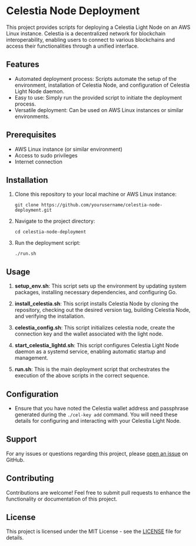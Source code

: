# Celestia Node Deployment

This project provides scripts for deploying a Celestia Light Node on an AWS Linux instance. Celestia is a decentralized network for blockchain interoperability, enabling users to connect to various blockchains and access their functionalities through a unified interface.

## Features

- Automated deployment process: Scripts automate the setup of the environment, installation of Celestia Node, and configuration of Celestia Light Node daemon.
- Easy to use: Simply run the provided script to initiate the deployment process.
- Versatile deployment: Can be used on AWS Linux instances or similar environments.

## Prerequisites

- AWS Linux instance (or similar environment)
- Access to sudo privileges
- Internet connection

## Installation

1. Clone this repository to your local machine or AWS Linux instance:

    ```
    git clone https://github.com/yourusername/celestia-node-deployment.git
    ```

2. Navigate to the project directory:

    ```
    cd celestia-node-deployment
    ```

3. Run the deployment script:

    ```
    ./run.sh
    ```

## Usage

1. **setup_env.sh**: This script sets up the environment by updating system packages, installing necessary dependencies, and configuring Go.

2. **install_celestia.sh**: This script installs Celestia Node by cloning the repository, checking out the desired version tag, building Celestia Node, and verifying the installation.

3. **celestia_config.sh**: This script initializes celestia node, create the connection key and the wallet associated with the light node.

4. **start_celestia_lightd.sh**: This script configures Celestia Light Node daemon as a systemd service, enabling automatic startup and management.

5. **run.sh**: This is the main deployment script that orchestrates the execution of the above scripts in the correct sequence.

## Configuration

- Ensure that you have noted the Celestia wallet address and passphrase generated during the `./cel-key add` command. You will need these details for configuring and interacting with your Celestia Light Node.

## Support

For any issues or questions regarding this project, please [open an issue](https://github.com/yourusername/celestia-node-deployment/issues) on GitHub.

## Contributing

Contributions are welcome! Feel free to submit pull requests to enhance the functionality or documentation of this project.

## License

This project is licensed under the MIT License - see the [LICENSE](LICENSE) file for details.
